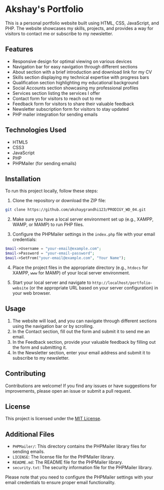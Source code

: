 # Akshay's Portfolio

This is a personal portfolio website built using HTML, CSS, JavaScript, and PHP. The website showcases my skills, projects, and provides a way for visitors to contact me or subscribe to my newsletter.

## Features

- Responsive design for optimal viewing on various devices
- Navigation bar for easy navigation through different sections
- About section with a brief introduction and download link for my CV
- Skills section displaying my technical expertise with progress bars
- Qualification section highlighting my educational background
- Social Accounts section showcasing my professional profiles
- Services section listing the services I offer
- Contact form for visitors to reach out to me
- Feedback form for visitors to share their valuable feedback
- Newsletter subscription form for visitors to stay updated
- PHP mailer integration for sending emails

## Technologies Used

- HTML5
- CSS3
- JavaScript
- PHP
- PHPMailer (for sending emails)

## Installation

To run this project locally, follow these steps:

1. Clone the repository or download the ZIP file:

```bash
git clone https://github.com/akshaygrandhi123/PRODIGY_WD_04.git
```

2. Make sure you have a local server environment set up (e.g., XAMPP, WAMP, or MAMP) to run PHP files.

3. Configure the PHPMailer settings in the `index.php` file with your email credentials:

```php
$mail->Username = "your-email@example.com";
$mail->Password = "your-email-password";
$mail->SetFrom("your-email@example.com", "Your Name");
```

4. Place the project files in the appropriate directory (e.g., `htdocs` for XAMPP, `www` for MAMP) of your local server environment.

5. Start your local server and navigate to `http://localhost/portfolio-website` (or the appropriate URL based on your server configuration) in your web browser.

## Usage

1. The website will load, and you can navigate through different sections using the navigation bar or by scrolling.
2. In the Contact section, fill out the form and submit it to send me an email.
3. In the Feedback section, provide your valuable feedback by filling out the form and submitting it.
4. In the Newsletter section, enter your email address and submit it to subscribe to my newsletter.

## Contributing

Contributions are welcome! If you find any issues or have suggestions for improvements, please open an issue or submit a pull request.

## License

This project is licensed under the [MIT License](LICENSE).

## Additional Files

- `PHPMailer/`: This directory contains the PHPMailer library files for sending emails.
- `LICENSE`: The license file for the PHPMailer library.
- `README.md`: The README file for the PHPMailer library.
- `security.txt`: The security information file for the PHPMailer library.

Please note that you need to configure the PHPMailer settings with your email credentials to ensure proper email functionality.
